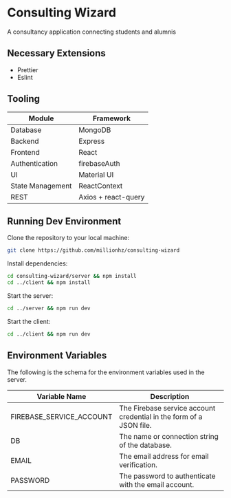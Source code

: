 # Consulting Wizard

A consultancy application connecting students and alumnis

## Necessary Extensions

- Prettier
- Eslint

## Tooling

| Module | Framework |
| --- | --- |
| Database | MongoDB |
| Backend| Express |
| Frontend | React |
| Authentication | firebaseAuth |
| UI | Material UI |
| State Management | ReactContext |
| REST | Axios + react-query |

## Running Dev Environment

Clone the repository to your local machine:

```bash
git clone https://github.com/millionhz/consulting-wizard
```

Install dependencies:

```bash
cd consulting-wizard/server && npm install
cd ../client && npm install
```

Start the server:

```bash
cd ../server && npm run dev
```

Start the client:

```bash
cd ../client && npm run dev
```

## Environment Variables

The following is the schema for the environment variables used in the server.

| Variable Name | Description |
| --- | --- |
| FIREBASE_SERVICE_ACCOUNT | The Firebase service account credential in the form of a JSON file. |
| DB | The name or connection string of the database. |
| EMAIL | The email address for email verification. |
| PASSWORD | The password to authenticate with the email account. |
